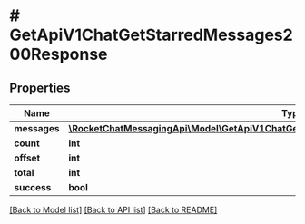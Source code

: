 # # GetApiV1ChatGetStarredMessages200Response

## Properties

Name | Type | Description | Notes
------------ | ------------- | ------------- | -------------
**messages** | [**\RocketChatMessagingApi\Model\GetApiV1ChatGetStarredMessages200ResponseMessagesInner[]**](GetApiV1ChatGetStarredMessages200ResponseMessagesInner.md) |  | [optional]
**count** | **int** |  | [optional]
**offset** | **int** |  | [optional]
**total** | **int** |  | [optional]
**success** | **bool** |  | [optional]

[[Back to Model list]](../../README.md#models) [[Back to API list]](../../README.md#endpoints) [[Back to README]](../../README.md)
